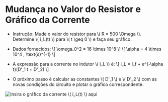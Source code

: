 # Mudança no Valor do Resistor e Gráfico da Corrente

- Instrução: Mude o valor do resistor para \\( R = 500 \Omega \\). Determine \\( i_L(t) \\) para \\( t \geq 0 \\) e faça seu gráfico.

- Dados fornecidos:
  \\[ \omega_0^2 = 16 \times 10^8 \\]
  \\[ \alpha = 4 \times 10^4 \, \text{s}^{-1} \\]

- A expressão para a corrente no indutor \\( i_L \\) é:
  \\[ i_L = I_f + e^{-\alpha t}(D'_1 t + D'_2) \\]

- O próximo passo é calcular as constantes \\( D'_1 \\) e \\( D'_2 \\) com as novas condições do circuito e plotar o gráfico correspondente.

![Insira o gráfico da corrente \\( i_L(t) \\) aqui](link-para-o-grafico)